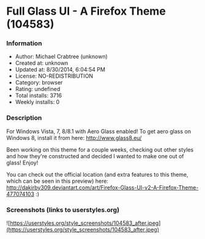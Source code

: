 # Full Glass UI - A Firefox Theme (104583)

### Information
- Author: Michael Crabtree (unknown)
- Created at: unknown
- Updated at: 8/30/2014, 6:04:54 PM
- License: NO-REDISTRIBUTION
- Category: browser
- Rating: undefined
- Total installs: 3716
- Weekly installs: 0


### Description
For Windows Vista, 7, 8/8.1 with Aero Glass enabled! To get aero glass on Windows 8, install it from here: http://www.glass8.eu/

Been working on this theme for a couple weeks, checking out other styles and how they're constructed and decided I wanted to make one out of glass! Enjoy!

You can check out the official location (and extra features to this theme, which can be seen in this preview) here: http://dakirby309.deviantart.com/art/Firefox-Glass-UI-v2-A-Firefox-Theme-477074103 :)


### Screenshots (links to userstyles.org)
![https://userstyles.org/style_screenshots/104583_after.jpeg](https://userstyles.org/style_screenshots/104583_after.jpeg)


